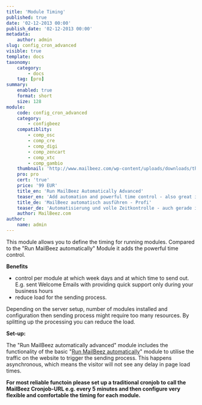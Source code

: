 ```yaml
---
title: 'Module Timing'
published: true
date: '02-12-2013 00:00'
publish_date: '02-12-2013 00:00'
metadata:
    author: admin
slug: config_cron_advanced
visible: true
template: docs
taxonomy:
    category:
        - docs
    tag: [pro]
summary:
    enabled: true
    format: short
    size: 128
module:
    code: config_cron_advanced
    category:
        - configbeez
    compatiblity:
        - comp_osc
        - comp_cre
        - comp_digi
        - comp_zencart
        - comp_xtc
        - comp_gambio
    thumbnail: 'http://www.mailbeez.com/wp-content/uploads/downloads/thumbnails/2013/12/icon_cron_64.png'
    pro: pro
    cert: 'true'
    price: '99 EUR'
    title_en: 'Run MailBeez Automatically Advanced'
    teaser_en: 'Add automation and powerful time control - also great in combination with traditional cronjobs'
    title_de: 'MailBeez automatisch ausführen - Profi'
    teaser_de: 'Automatisierung und volle Zeitkontrolle - auch gerade in Kombination mit traditionellen Cronjobs'
    author: MailBeez.com
author:
    name: admin
---
```


This module allows you to define the timing for running modules. Compared to the "Run MailBeez automatically" Module it adds the powerful time control.

**Benefits**

- control per module at which week days and at which time to send out. E.g. sent Welcome Emails with providing quick support only during your business hours
- reduce load for the sending process.  


Depending on the server setup, number of modules installed and configuration then sending process might require too many resources. By splitting up the processing you can reduce the load.



**Set-up:**

The "Run MailBeez automatically advanced" module includes the functionality of the basic "[Run MailBeez automatically](/documentation/configbeez/config_cron_simple)" module to utilise the traffic on the website to trigger the sending process. This happens asynchronous, which means the visitor will not see any delay in page load times.

**For most reliable functoin please set up a traditional cronjob to call the MailBeez Cronjob-URL e.g. every 5 minutes and then configure very flexible and comfortable the timing for each module.**
